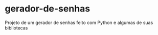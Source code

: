 # gerador-de-senhas
 Projeto de um gerador de senhas feito com Python e algumas de suas bibliotecas
